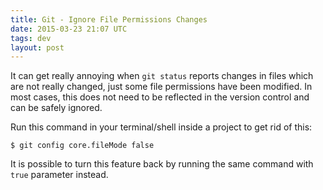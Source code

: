 ```yaml
---
title: Git - Ignore File Permissions Changes
date: 2015-03-23 21:07 UTC
tags: dev
layout: post
---
```


It can get really annoying when `git status` reports changes in files which are not really changed, just some file permissions have been modified. In most cases, this does not need to be reflected in the version control and can be safely ignored.

Run this command in your terminal/shell inside a project to get rid of this:

```
$ git config core.fileMode false
```

It is possible to turn this feature back by running the same command with `true` parameter instead.

